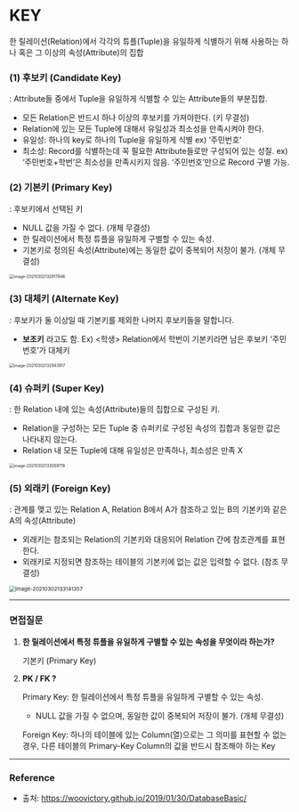 # KEY

 한 릴레이션(Relation)에서 각각의 튜플(Tuple)을 유일하게 식별하기 위해 사용하는 하나 혹은 그 이상의 속성(Attribute)의 집합



### (1) 후보키 (Candidate Key)

: Attribute들 중에서 Tuple을 유일하게 식별할 수 있는 Attribute들의 부분집합.

- 모든 Relation은 반드시 하나 이상의 후보키를 가져야한다. (키 무결성)
- Relation에 있는 모든 Tuple에 대해서 유일성과 최소성을 만족시켜야 한다. 
- 유일성: 하나의 key로 하나의 Tuple을 유일하게 식별
   ex) ‘주민번호’
- 최소성: Record를 식별하는데 꼭 필요한 Attribute들로만 구성되어 있는 성질.
   ex) ‘주민번호+학번’은 최소성을 만족시키지 않음. ‘주민번호’만으로 Record 구별 가능.



### (2) 기본키 (Primary Key)

: 후보키에서 선택된 키

- NULL 값을 가질 수 없다. (개체 무결성)
- 한 릴레이션에서 특정 튜플을 유일하게 구별할 수 있는 속성.
- 기본키로 정의된 속성(Attribute)에는 동일한 값이 중복되어 저장이 불가. (개체 무결성)



<img src="C:\Users\oh12s\Desktop\면접스터디\SKILL\Oracle\image\image-20210302132917946.png" alt="image-20210302132917946" style="zoom: 50%;" />





### (3) 대체키 (Alternate Key)

: 후보키가 둘 이상일 때 기본키를 제외한 나머지 후보키들을 말합니다.

- **보조키** 라고도 함.
  Ex) <학생> Relation에서 학번이 기본키라면 남은 후보키 ‘주민번호’가 대체키

<img src="C:\Users\oh12s\Desktop\면접스터디\SKILL\Oracle\image\image-20210302132943917.png" alt="image-20210302132943917" style="zoom: 50%;" />



### (4) 슈퍼키 (Super Key)

: 한 Relation 내에 있는 속성(Attribute)들의 집합으로 구성된 키.

- Relation을 구성하는 모든 Tuple 중 슈퍼키로 구성된 속성의 집합과 동일한 값은 나타내지 않는다.
- Relation 내 모든 Tuple에 대해 유일성은 만족하나, 최소성은 만족 X

<img src="C:\Users\oh12s\Desktop\면접스터디\SKILL\Oracle\image\image-20210302133059719.png" alt="image-20210302133059719" style="zoom:50%;" />



### (5) 외래키 (Foreign Key)

: 관계를 맺고 있는 Relation A, Relation B에서 A가 참조하고 있는 B의 기본키와 같은 A의 속성(Attribute)

- 외래키는 참조되는 Relation의 기본키와 대응되어 Relation 간에 참조관계를 표현한다.
- 외래키로 지정되면 참조하는 테이블의 기본키에 없는 값은 입력할 수 없다. (참조 무결성)



<img src="C:\Users\oh12s\Desktop\면접스터디\SKILL\Oracle\image\image-20210302133141357.png" alt="image-20210302133141357" style="zoom: 67%;" />

---

### 면접질문

1. **한 릴레이션에서 특정 튜플을 유일하게 구별할 수 있는 속성을 무엇이라 하는가?**

   기본키 (Primary Key)

2. **PK / FK ?**

   Primary Key: 한 릴레이션에서 특정 튜플을 유일하게 구별할 수 있는 속성.

   - NULL 값을 가질 수 없으며, 동일한 값이 중복되어 저장이 불가. (개체 무결성)

   Foreign Key: 하나의 테이블에 있는 Column(열)으로는 그 의미를 표현할 수 없는 경우, 다른 테이블의 Primary-Key Column의 값을 반드시 참조해야 하는 Key

---

### Reference

- 출처: https://woovictory.github.io/2019/01/30/DatabaseBasic/
